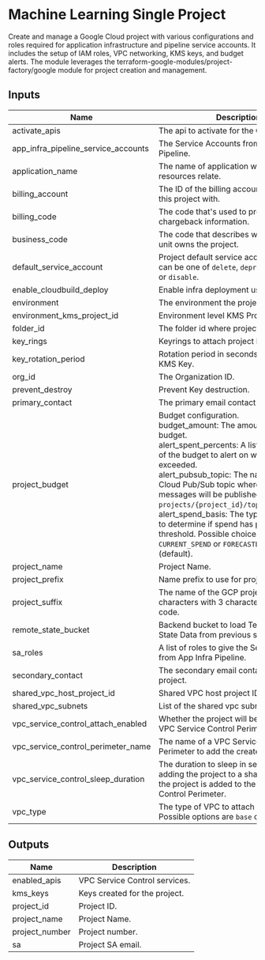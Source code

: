 # Machine Learning Single Project

Create and manage a Google Cloud project with various configurations and roles required for application infrastructure and pipeline service accounts. It includes the setup of IAM roles, VPC networking, KMS keys, and budget alerts. The module leverages the terraform-google-modules/project-factory/google module for project creation and management.


<!-- BEGINNING OF PRE-COMMIT-TERRAFORM DOCS HOOK -->
## Inputs

| Name | Description | Type | Default | Required |
|------|-------------|------|---------|:--------:|
| activate\_apis | The api to activate for the GCP project. | `list(string)` | `[]` | no |
| app\_infra\_pipeline\_service\_accounts | The Service Accounts from App Infra Pipeline. | `map(string)` | `{}` | no |
| application\_name | The name of application where GCP resources relate. | `string` | n/a | yes |
| billing\_account | The ID of the billing account to associated this project with. | `string` | n/a | yes |
| billing\_code | The code that's used to provide chargeback information. | `string` | n/a | yes |
| business\_code | The code that describes which business unit owns the project. | `string` | `"abcd"` | no |
| default\_service\_account | Project default service account setting: can be one of `delete`, `depriviledge`, `keep` or `disable`. | `string` | `"disable"` | no |
| enable\_cloudbuild\_deploy | Enable infra deployment using Cloud Build. | `bool` | `false` | no |
| environment | The environment the project belongs to. | `string` | n/a | yes |
| environment\_kms\_project\_id | Environment level KMS Project ID. | `string` | n/a | yes |
| folder\_id | The folder id where project will be created. | `string` | n/a | yes |
| key\_rings | Keyrings to attach project key to. | `list(string)` | n/a | yes |
| key\_rotation\_period | Rotation period in seconds to be used for KMS Key. | `string` | `"7776000s"` | no |
| org\_id | The Organization ID. | `string` | n/a | yes |
| prevent\_destroy | Prevent Key destruction. | `bool` | n/a | yes |
| primary\_contact | The primary email contact for the project. | `string` | n/a | yes |
| project\_budget | Budget configuration.<br>  budget\_amount: The amount to use as the budget.<br>  alert\_spent\_percents: A list of percentages of the budget to alert on when threshold is exceeded.<br>  alert\_pubsub\_topic: The name of the Cloud Pub/Sub topic where budget related messages will be published, in the form of `projects/{project_id}/topics/{topic_id}`.<br>  alert\_spend\_basis: The type of basis used to determine if spend has passed the threshold. Possible choices are `CURRENT_SPEND` or `FORECASTED_SPEND` (default). | <pre>object({<br>    budget_amount        = optional(number, 1000)<br>    alert_spent_percents = optional(list(number), [1.2])<br>    alert_pubsub_topic   = optional(string, null)<br>    alert_spend_basis    = optional(string, "FORECASTED_SPEND")<br>  })</pre> | `{}` | no |
| project\_name | Project Name. | `string` | n/a | yes |
| project\_prefix | Name prefix to use for projects created. | `string` | `"prj"` | no |
| project\_suffix | The name of the GCP project. Max 16 characters with 3 character business unit code. | `string` | n/a | yes |
| remote\_state\_bucket | Backend bucket to load Terraform Remote State Data from previous steps. | `string` | n/a | yes |
| sa\_roles | A list of roles to give the Service Account from App Infra Pipeline. | `map(list(string))` | `{}` | no |
| secondary\_contact | The secondary email contact for the project. | `string` | `""` | no |
| shared\_vpc\_host\_project\_id | Shared VPC host project ID. | `string` | `""` | no |
| shared\_vpc\_subnets | List of the shared vpc subnets self links. | `list(string)` | `[]` | no |
| vpc\_service\_control\_attach\_enabled | Whether the project will be attached to a VPC Service Control Perimeter. | `bool` | `false` | no |
| vpc\_service\_control\_perimeter\_name | The name of a VPC Service Control Perimeter to add the created project to. | `string` | `null` | no |
| vpc\_service\_control\_sleep\_duration | The duration to sleep in seconds before adding the project to a shared VPC after the project is added to the VPC Service Control Perimeter. | `string` | `"5s"` | no |
| vpc\_type | The type of VPC to attach the project to. Possible options are `base` or `restricted`. | `string` | `""` | no |

## Outputs

| Name | Description |
|------|-------------|
| enabled\_apis | VPC Service Control services. |
| kms\_keys | Keys created for the project. |
| project\_id | Project ID. |
| project\_name | Project Name. |
| project\_number | Project number. |
| sa | Project SA email. |

<!-- END OF PRE-COMMIT-TERRAFORM DOCS HOOK -->
